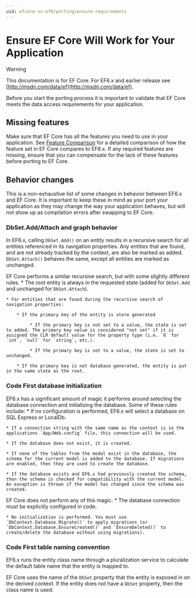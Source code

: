 ```yaml
---
uid: efcore-vs-ef6/porting/ensure-requirements
---
```

# Ensure EF Core Will Work for Your Application

> [!WARNING]
> This documentation is for EF Core. For EF6.x and earlier release see [http://msdn.com/data/ef](http://msdn.com/data/ef).

Before you start the porting process it is important to validate that EF Core meets the data access requirements for your application.

## Missing features

Make sure that EF Core has all the features you need to use in your application. See [Feature Comparison](../features.md) for a detailed comparison of how the feature set in EF Core compares to EF6.x. If any required features are missing, ensure that you can compensate for the lack of these features before porting to EF Core.

## Behavior changes

This is a non-exhaustive list of some changes in behavior between EF6.x and EF Core. It is important to keep these in mind as your port your application as they may change the way your application behaves, but will not show up as compilation errors after swapping to EF Core.

### DbSet.Add/Attach and graph behavior

In EF6.x, calling `DbSet.Add()` on an entity results in a recursive search for all entities referenced in its navigation properties. Any entities that are found, and are not already tracked by the context, are also be marked as added. `DbSet.Attach()` behaves the same, except all entities are marked as unchanged.

EF Core performs a similar recursive search, but with some slightly different rules.
    * The root entity is always in the requested state (added for `DbSet.Add` and unchanged for `DbSet.Attach`).

    * For entities that are found during the recursive search of navigation properties:

        * If the primary key of the entity is store generated

             * If the primary key is not set to a value, the state is set to added. The primary key value is considered "not set" if it is assigned the CLR default value for the property type (i.e. `0` for `int`, `null` for `string`, etc.).

             * If the primary key is set to a value, the state is set to unchanged.

        * If the primary key is not database generated, the entity is put in the same state as the root.

### Code First database initialization

EF6.x has a significant amount of magic it performs around selecting the database connection and initializing the database. Some of these rules include:
    * If no configuration is performed, EF6.x will select a database on SQL Express or LocalDb.

    * If a connection string with the same name as the context is in the applications `App/Web.config` file, this connection will be used.

    * If the database does not exist, it is created.

    * If none of the tables from the model exist in the database, the schema for the current model is added to the database. If migrations are enabled, then they are used to create the database.

    * If the database exists and EF6.x had previously created the schema, then the schema is checked for compatibility with the current model. An exception is thrown if the model has changed since the schema was created.

EF Core does not perform any of this magic.
    * The database connection must be explicitly configured in code.

    * No initialization is performed. You must use `DbContext.Database.Migrate()` to apply migrations (or `DbContext.Database.EnsureCreated()` and `EnsureDeleted()` to create/delete the database without using migrations).

### Code First table naming convention

EF6.x runs the entity class name through a pluralization service to calculate the default table name that the entity is mapped to.

EF Core uses the name of the `DbSet` property that the entity is exposed in on the derived context. If the entity does not have a `DbSet` property, then the class name is used.
